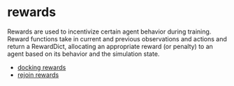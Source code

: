 # rewards

Rewards are used to incentivize certain agent behavior during training. 
Reward functions take in current and previous observations and actions and 
return a RewardDict, allocating an appropriate reward (or penalty)
to an agent based on its behavior and the simulation state.

- [docking rewards](../../../reference/core/rewards/docking_rewards.md)
- [rejoin rewards](../../../reference/core/rewards/rejoin_rewards.md)
